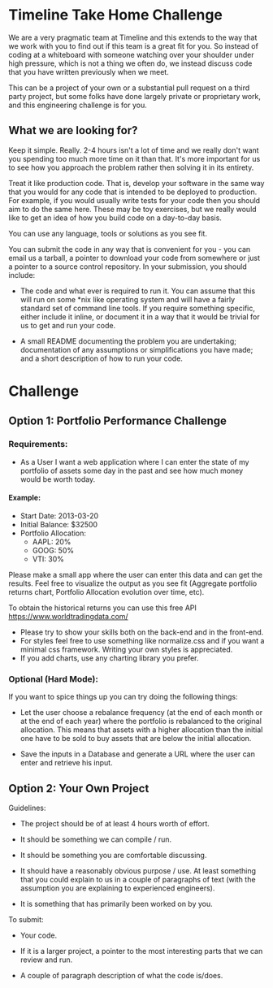 # Timeline Take Home Challenge

We are a very pragmatic team at Timeline and this extends to the way that we work with you to find out if this team is a great fit for you. So instead of coding at a whiteboard with someone watching over your shoulder under high pressure, which is not a thing we often do, we instead discuss code that you have written previously when we meet.

This can be a project of your own or a substantial pull request on a third party project, but some folks have done largely private or proprietary work, and this engineering challenge is for you.

## What we are looking for?

Keep it simple. Really. 2-4 hours isn't a lot of time and we really don't want you spending too much more time on it than that. It's more important for us to see how you approach the problem rather then solving it in its entirety.

Treat it like production code. That is, develop your software in the same way that you would for any code that is intended to be deployed to production. For example, if you would usually write tests for your code then you should aim to do the same here. These may be toy exercises, but we really would like to get an idea of how you build code on a day-to-day basis.

You can use any language, tools or solutions as you see fit. 

You can submit the code in any way that is convenient for you - you can email us a tarball, a pointer to download your code from somewhere or just a pointer to a source control repository. In your submission, you should include:

- The code and what ever is required to run it. You can assume that this will run on some *nix like operating system and will have a fairly standard set of command line tools. If you require something specific, either include it inline, or document it in a way that it would be trivial for us to get and run your code.

- A small README documenting the problem you are undertaking; documentation of any assumptions or simplifications you have made; and a short description of how to run your code.

# Challenge

## Option 1: Portfolio Performance Challenge

### Requirements:

- As a User I want a web application where I can enter the state of my portfolio of assets some day in the past and see how much money would be worth today.

#### Example: 
- Start Date: 2013-03-20
- Initial Balance: $32500
- Portfolio Allocation:
  - AAPL: 20%
  - GOOG: 50%
  - VTI: 30%
  
Please make a small app where the user can enter this data and can get the results. Feel free to visualize the output as you see fit (Aggregate portfolio returns chart, Portfolio Allocation evolution over time, etc). 

To obtain the historical returns you can use this free API https://www.worldtradingdata.com/

- Please try to show your skills both on the back-end and in the front-end.
- For styles feel free to use something like normalize.css and if you want a minimal css framework. Writing your own styles is appreciated.
- If you add charts, use any charting library you prefer.

### Optional (Hard Mode): 

If you want to spice things up you can try doing the following things:

- Let the user choose a rebalance frequency (at the end of each month or at the end of each year) where the portfolio is rebalanced to the original allocation. This means that assets with a higher allocation than the initial one have to be sold to buy assets that are below the initial allocation.

- Save the inputs in a Database and generate a URL where the user can enter and retrieve his input.


## Option 2: Your Own Project

Guidelines:

- The project should be of at least 4 hours worth of effort.

- It should be something we can compile / run.

- It should be something you are comfortable discussing.

- It should have a reasonably obvious purpose / use. At least something that you could explain to us in a couple of paragraphs of text (with the assumption you are explaining to experienced engineers).

- It is something that has primarily been worked on by you.

To submit:

- Your code.

- If it is a larger project, a pointer to the most interesting parts that we can review and run.

- A couple of paragraph description of what the code is/does.

